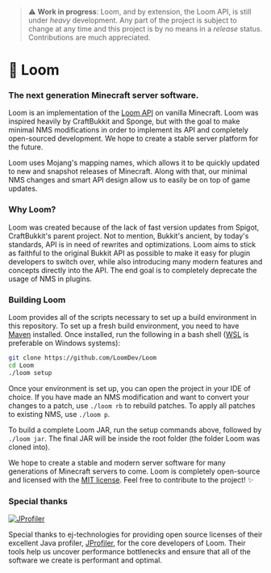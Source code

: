 > :warning: **Work in progress**: Loom, and by extension, the Loom API, is still under *heavy* development. Any part of the project is subject to change at any time and this project is by no means in a *release* status. Contributions are much appreciated. 

# 🧵 Loom
### The next generation Minecraft server software.

Loom is an implementation of the [Loom API](/api) on vanilla Minecraft. Loom was inspired heavily by CraftBukkit and Sponge, but with the goal to make minimal NMS modifications in order to implement its API and completely open-sourced development. We hope to create a stable server platform for the future.

Loom uses Mojang's mapping names, which allows it to be quickly updated to new and snapshot releases of Minecraft. Along with that, our minimal NMS changes and smart API design allow us to easily be on top of game updates.

### Why Loom?
Loom was created because of the lack of fast version updates from Spigot, CraftBukkit's parent project. Not to mention, Bukkit's ancient, by today's standards, API is in need of rewrites and optimizations. Loom aims to stick as faithful to the original Bukkit API as possible to make it easy for plugin developers to switch over, while also introducing many modern features and concepts directly into the API. The end goal is to completely deprecate the usage of NMS in plugins.

### Building Loom
Loom provides all of the scripts necessary to set up a build environment in this repository. To set up a fresh build environment, you need to have [Maven](https://maven.apache.org/) installed. Once installed, run the following in a bash shell ([WSL](https://docs.microsoft.com/en-us/windows/wsl/install-win10) is preferable on Windows systems):
```bash
git clone https://github.com/LoomDev/Loom
cd Loom
./loom setup
```
Once your environment is set up, you can open the project in your IDE of choice. If you have made an NMS modification and want to convert your changes to a patch, use `./loom rb` to rebuild patches. To apply all patches to existing NMS, use `./loom p`.

To build a complete Loom JAR, run the setup commands above, followed by `./loom jar`. The final JAR will be inside the root folder (the folder Loom was cloned into).

We hope to create a stable and modern server software for many generations of Minecraft servers to come. Loom is completely open-source and licensed with the [MIT license](/LICENSE). Feel free to contribute to the project! ✨

### Special thanks
[![JProfiler](https://www.ej-technologies.com/images/product_banners/jprofiler_medium.png)](https://www.ej-technologies.com/products/jprofiler/overview.html)  

Special thanks to ej-technologies for providing open source licenses of their excellent Java profiler, [JProfiler](https://www.ej-technologies.com/products/jprofiler/overview.html), for the core developers of Loom. Their tools help us uncover performance bottlenecks and ensure that all of the software we create is performant and optimal.
